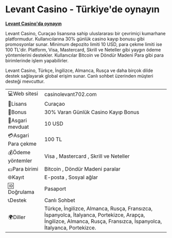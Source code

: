 <h1 dir="ltr"><strong><strong>Levant Casino - Türkiye'de oynayın</strong></strong></h1>

<p dir="ltr"><strong><a href="https://depo.media/fSMBrv/?subId2=trgit" style="text-decoration: none;"><u>Levant Casino&#39;da oynayın</u></a></strong></p>

Levant Casino, Curaçao lisansına sahip uluslararası bir çevrimiçi kumarhane platformudur. Kullanıcılarına 30% günlük casino kayıp bonusu gibi promosyonlar sunar. Minimum depozito limiti 10 USD, para çekme limiti ise 100 TL'dir. Platform, Visa, Mastercard, Skrill ve Neteller gibi yaygın ödeme yöntemlerini destekler. Kullanıcılar Bitcoin ve Döndür Madeni Para gibi para birimlerinde işlem yapabilirler.

Levant Casino, Türkçe, İngilizce, Almanca, Rusça ve daha birçok dilde destek sağlayarak global erişim sunar. Canlı sohbet üzerinden müşteri desteği mevcuttur.

|                     |                                                                                                                                                                   |
|---------------------|-------------------------------------------------------------------------------------------------------------------------------------------------------------------|
| 💻Web sitesi        | casinolevant702.com                                                                                                                                               |
| 📄Lisans            | Curaçao                                                                                                                                                           |
| 🎁Bonus             | 30% Varan Günlük Casino Kayıp Bonus                                                                                                                               |
| 🎰Asgari mevduat    | 10 USD                                                                                                                                                            |
| 💳Asgari Para çekme | 100 TL                                                                                                                                                            |
| 💰Ödeme yöntemler   | Visa , Mastercard , Skrill ve Neteller                                                                                                                            |
| 💷Para birimi       | Bitcoin , Döndür Madeni paralar                                                                                                                                   |
| 🌐Kayıt             | E-posta , Sosyal ağlar                                                                                                                                            |
| 🆔 Doğrulama        | Pasaport                                                                                                                                                          |
| 📞Destek            | Canlı Sohbet                                                                                                                                                      |
| 🌍Diller            | Türkçe, İngilizce, Almanca, Rusça, Fransızca, İspanyolca, İtalyanca, Portekizce, Arapça, İngilizce, Almanca, Rusça, Fransızca, İspanyolca, İtalyanca, Portekizce. |



